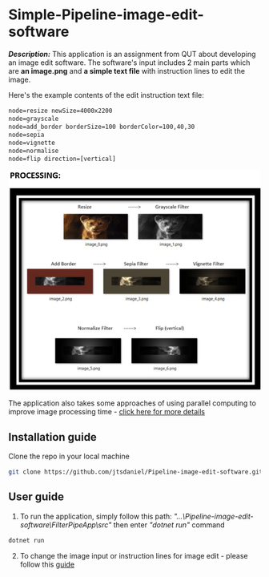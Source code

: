 # Simple-Pipeline-image-edit-software

***Description:*** This application is an assignment from QUT about developing an image edit software. The software's input includes 2 main parts which are **an image.png** and **a simple text file** with instruction lines to edit the image. 

Here's the example contents of the edit instruction text file:

```
node=resize newSize=4000x2200
node=grayscale
node=add_border borderSize=100 borderColor=100,40,30
node=sepia
node=vignette
node=normalise
node=flip direction=[vertical]
```

![](https://github.com/jtsdaniel/Pipeline-image-edit-software/blob/main/FilterPipeApp/src/example%20image/demo.png?raw=true)

The application also takes some approaches of using parallel computing to improve image processing time - [click here for more details](https://github.com/jtsdaniel/Pipeline-image-edit-software/blob/main/Report%20about%20app's%20optimisation.pdf)


## Installation guide

Clone the repo in your local machine

```bash
git clone https://github.com/jtsdaniel/Pipeline-image-edit-software.git
```
## User guide

1. To run the application, simply follow this path: *"...\Pipeline-image-edit-software\FilterPipeApp\src"* then enter *"dotnet run"* command

```bash
dotnet run
```
2. To change the image input or instruction lines for image edit - please follow this [guide](https://github.com/jtsdaniel/Pipeline-image-edit-software/blob/main/How%20to%20Run_FilterPipeApp.pdf)
